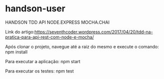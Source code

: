 # handson-user
HANDSON TDD API NODE.EXPRESS MOCHA.CHAI

Link do artigo:https://seventhcoder.wordpress.com/2017/04/20/tdd-na-pratica-para-api-rest-com-node-e-mocha/


Após clonar o projeto, navegue até a raiz do mesmo e execute o comando:
npm install

Para executar a aplicação: npm start

Para executar os testes: npm test
